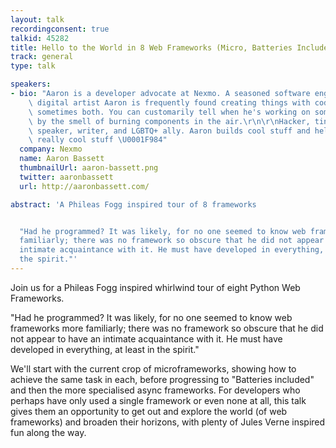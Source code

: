 ```yaml
---
layout: talk
recordingconsent: true
talkid: 45282
title: Hello to the World in 8 Web Frameworks (Micro, Batteries Included & Async)
track: general
type: talk

speakers:
- bio: "Aaron is a developer advocate at Nexmo. A seasoned software engineer and wannabe\
    \ digital artist Aaron is frequently found creating things with code, or electronics;\
    \ sometimes both. You can customarily tell when he's working on something new\
    \ by the smell of burning components in the air.\r\n\r\nHacker, tinkerer, mentor,\
    \ speaker, writer, and LGBTQ+ ally. Aaron builds cool stuff and helps others build\
    \ really cool stuff \U0001F984"
  company: Nexmo
  name: Aaron Bassett
  thumbnailUrl: aaron-bassett.png
  twitter: aaronbassett
  url: http://aaronbassett.com/

abstract: 'A Phileas Fogg inspired tour of 8 frameworks


  "Had he programmed? It was likely, for no one seemed to know web frameworks more
  familiarly; there was no framework so obscure that he did not appear to have an
  intimate acquaintance with it. He must have developed in everything, at least in
  the spirit."'
---
```

Join us for a Phileas Fogg inspired whirlwind tour of eight Python Web Frameworks.

"Had he programmed? It was likely, for no one seemed to know web frameworks more familiarly; there was no framework so obscure that he did not appear to have an intimate acquaintance with it. He must have developed in everything, at least in the spirit."

We'll start with the current crop of microframeworks, showing how to achieve the same task in each, before progressing to "Batteries included" and then the more specialised async frameworks. For developers who perhaps have only used a single framework or even none at all, this talk gives them an opportunity to get out and explore the world (of web frameworks) and broaden their horizons, with plenty of Jules Verne inspired fun along the way.
